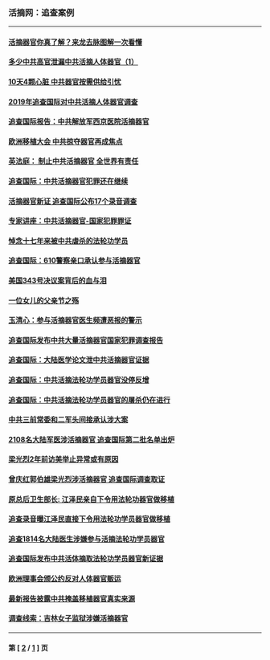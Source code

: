 ### 活摘网：追查案例
---
#### [活摘器官你真了解？来龙去脉图解一次看懂](../../pages/nf5880/n13013820.md?09250430) 
#### [多少中共高官泄漏中共活摘人体器官（1）](../../pages/nf5880/n12671234.md?09250430) 
#### [10天4颗心脏 中共器官按需供给引忧](../../pages/nf5880/n12326366.md?09250430) 
#### [2019年追查国际对中共活摘人体器官调查](../../pages/nf5880/n11917733.md?09250430) 
#### [追查国际报告：中共解放军西京医院活摘器官](../../pages/nf5880/n11838359.md?09250430) 
#### [欧洲移植大会 中共掠夺器官再成焦点](../../pages/nf5880/n11538883.md?09250430) 
#### [英法庭： 制止中共活摘器官 全世界有责任](../../pages/nf5880/n11330691.md?09250430) 
#### [追查国际：中共活摘器官犯罪还在继续](../../pages/nf5880/n11218301.md?09250430) 
#### [活摘器官新证 追查国际公布17个录音调查](../../pages/nf5880/n10897744.md?09250430) 
#### [专家讲座：中共活摘器官-国家犯罪罪证](../../pages/nf5880/n8828153.md?09250430) 
#### [悼念十七年来被中共虐杀的法轮功学员](../../pages/nf5880/n8124823.md?09250430) 
#### [追查国际：610警察亲口承认参与活摘器官](../../pages/nf5880/n8109067.md?09250430) 
#### [美国343号决议案背后的血与泪](../../pages/nf5880/n8020684.md?09250430) 
#### [一位女儿的父亲节之殇](../../pages/nf5880/n8014122.md?09250430) 
#### [玉清心：参与活摘器官医生频遭恶报的警示](../../pages/nf5880/n4637546.md?09250430) 
#### [追查国际发布中共大量活摘器官国家犯罪调查报告](../../pages/nf5880/n4613428.md?09250430) 
#### [追查国际：大陆医学论文泄中共活摘器官证据](../../pages/nf5880/n4608794.md?09250430) 
#### [追查国际：中共活摘法轮功学员器官没停反增](../../pages/nf5880/n4584075.md?09250430) 
#### [追查国际：中共活摘法轮功学员器官的屠杀仍在进行](../../pages/nf5880/n4299154.md?09250430) 
#### [中共三前常委和二军头间接承认涉大案](../../pages/nf5880/n4286244.md?09250430) 
#### [2108名大陆军医涉活摘器官 追查国际第二批名单出炉](../../pages/nf5880/n4284769.md?09250430) 
#### [梁光烈2年前访美举止异常或有原因](../../pages/nf5880/n4279686.md?09250430) 
#### [曾庆红郭伯雄梁光烈涉活摘器官 追查国际调查取证](../../pages/nf5880/n4278462.md?09250430) 
#### [原总后卫生部长: 江泽民亲自下令用法轮功器官做移植](../../pages/nf5880/n4263864.md?09250430) 
#### [追查录音曝江泽民直接下令用法轮功学员器官做移植](../../pages/nf5880/n4261268.md?09250430) 
#### [追查1814名大陆医生涉嫌参与活摘法轮功学员器官](../../pages/nf5880/n4259055.md?09250430) 
#### [追查国际发布中共活体摘取法轮功学员器官新证据](../../pages/nf5880/n4258255.md?09250430) 
#### [欧洲理事会颁公约反对人体器官贩运](../../pages/nf5880/n4206955.md?09250430) 
#### [最新报告披露中共掩盖移植器官真实来源](../../pages/nf5880/n4140084.md?09250430) 
#### [调查线索：吉林女子监狱涉嫌活摘器官](../../pages/nf5880/n4044366.md?09250430) 

---
#### 第 [ [2](./2.md?09250430) / [1](./1.md?09250430) ] 页
